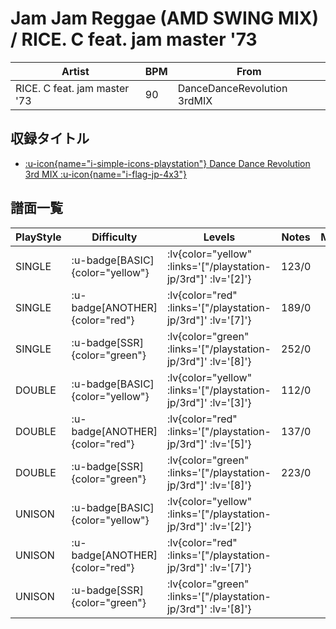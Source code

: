 # Jam Jam Reggae (AMD SWING MIX) / RICE. C feat. jam master '73

|Artist|BPM|From|
|------|---|----|
|RICE. C feat. jam master '73|90|DanceDanceRevolution 3rdMIX|

## 収録タイトル

- [ :u-icon{name="i-simple-icons-playstation"} Dance Dance Revolution 3rd MIX :u-icon{name="i-flag-jp-4x3"} ](/playstation-jp/3rd)

## 譜面一覧

|PlayStyle|Difficulty|Levels|Notes|Movie|
|---------|----------|------|-----|-----|
|SINGLE| :u-badge[BASIC]{color="yellow"} | :lv{color="yellow" :links='["/playstation-jp/3rd"]' :lv='[2]'} |123/0||
|SINGLE| :u-badge[ANOTHER]{color="red"} | :lv{color="red" :links='["/playstation-jp/3rd"]' :lv='[7]'} |189/0||
|SINGLE| :u-badge[SSR]{color="green"} | :lv{color="green" :links='["/playstation-jp/3rd"]' :lv='[8]'} |252/0||
|DOUBLE| :u-badge[BASIC]{color="yellow"} | :lv{color="yellow" :links='["/playstation-jp/3rd"]' :lv='[3]'} |112/0||
|DOUBLE| :u-badge[ANOTHER]{color="red"} | :lv{color="red" :links='["/playstation-jp/3rd"]' :lv='[5]'} |137/0||
|DOUBLE| :u-badge[SSR]{color="green"} | :lv{color="green" :links='["/playstation-jp/3rd"]' :lv='[8]'} |223/0||
|UNISON| :u-badge[BASIC]{color="yellow"} | :lv{color="yellow" :links='["/playstation-jp/3rd"]' :lv='[2]'} |||
|UNISON| :u-badge[ANOTHER]{color="red"} | :lv{color="red" :links='["/playstation-jp/3rd"]' :lv='[7]'} |||
|UNISON| :u-badge[SSR]{color="green"} | :lv{color="green" :links='["/playstation-jp/3rd"]' :lv='[8]'} |||
